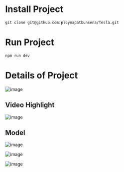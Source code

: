 # Install Project
`git clone git@github.com:ploynapatbunsena/Tesla.git`

# Run Project
`npm run dev`

# Details of Project
![image](https://github.com/ploynapatbunsena/Tesla/assets/112202790/4c315caf-7d13-4b3b-b4c5-82363442c0a6)

## Video Highlight
![image](https://github.com/ploynapatbunsena/Tesla/assets/112202790/79ca6790-66bb-4900-a6f6-f5b2f7fc09c3)

## Model
![image](https://github.com/ploynapatbunsena/Tesla/assets/112202790/1d368aa1-c90b-43d5-8311-1ae6d5b6c608)

![image](https://github.com/ploynapatbunsena/Tesla/assets/112202790/39a5b3f4-2715-48fa-b79c-0624ddf3653f)

![image](https://github.com/ploynapatbunsena/Tesla/assets/112202790/23b9333b-52c8-4fe3-9768-53f43cce671e)
